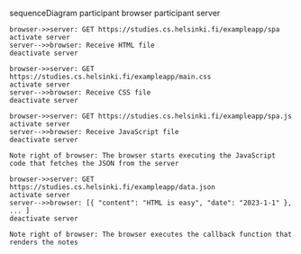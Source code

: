 sequenceDiagram
    participant browser
    participant server

    browser->>server: GET https://studies.cs.helsinki.fi/exampleapp/spa
    activate server
    server-->>browser: Receive HTML file
    deactivate server

    browser->>server: GET https://studies.cs.helsinki.fi/exampleapp/main.css
    activate server
    server-->>browser: Receive CSS file
    deactivate server

    browser->>server: GET https://studies.cs.helsinki.fi/exampleapp/spa.js
    activate server
    server-->>browser: Receive JavaScript file
    deactivate server

    Note right of browser: The browser starts executing the JavaScript code that fetches the JSON from the server

    browser->>server: GET https://studies.cs.helsinki.fi/exampleapp/data.json
    activate server
    server-->>browser: [{ "content": "HTML is easy", "date": "2023-1-1" }, ... ]
    deactivate server

    Note right of browser: The browser executes the callback function that renders the notes